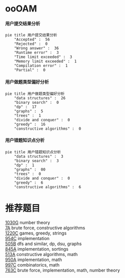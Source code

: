 # ooOAM

<!-- tabs:start -->



#### **用户提交结果分析**

```mermaid
pie title 用户提交结果分析
    "Accepted" :  56
    "Rejected" :  0
    "Wrong answer" :  36
    "Runtime error" :  3
    "Time limit exceeded" :  3
    "Memory limit exceeded" :  1
    "Compilation error" :  1
    "Partial" :  0
```

#### **用户做题类型偏好分析**

```mermaid
pie title 用户做题类型偏好分析
    "data structures" :  26
    "binary search" :  0
    "dp" :  17
    "graphs" :  5
    "trees" :  1
    "divide and conquer" :  0
    "greedy" :  16
    "constructive algorithms" :  0
```
#### **用户错题知识点分析**

```mermaid
pie title 用户错题知识点分析
    "data structures" :  3
    "binary search" :  3
    "dp" :  1
    "graphs" :  00
    "trees" :  0
    "divide and conquer" :  0
    "greedy" :  6
    "constructive algorithms" :  6
```



<!-- tabs:end -->
# 推荐题目
[1030G](https://codeforces.com/contest/1030/problem/G)		number theory		  
[7A](https://codeforces.com/contest/7/problem/A)		brute force,
                        constructive algorithms		  
[1220C](https://codeforces.com/contest/1220/problem/C)		games,
                        greedy,
                        strings		  
[954C](https://codeforces.com/contest/954/problem/C)		implementation		  
[505B](https://codeforces.com/contest/505/problem/B)		dfs and similar,
                        dp,
                        dsu,
                        graphs		  
[845A](https://codeforces.com/contest/845/problem/A)		implementation,
                        sortings		  
[513A](https://codeforces.com/contest/513/problem/A)		constructive algorithms,
                        math		  
[950A](https://codeforces.com/contest/950/problem/A)		implementation,
                        math		  
[997C](https://codeforces.com/contest/997/problem/C)		combinatorics,
                        math		  
[763C](https://codeforces.com/contest/763/problem/C)		brute force,
                        implementation,
                        math,
                        number theory		  
